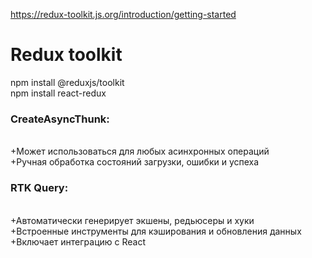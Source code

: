 https://redux-toolkit.js.org/introduction/getting-started

<h1> Redux toolkit </h1>

npm install @reduxjs/toolkit <br/>
npm install react-redux <br/>

<h3> CreateAsyncThunk:</h3> <br/>
+Может использоваться для любых асинхронных операций <br/>
+Ручная обработка состояний загрузки, ошибки и успеха <br/>

<h3>RTK Query:</h3> <br/>
+Автоматически генерирует экшены, редьюсеры и хуки <br/>
+Встроенные инструменты для кэширования и обновления данных <br/>
+Включает интеграцию с React <br/>